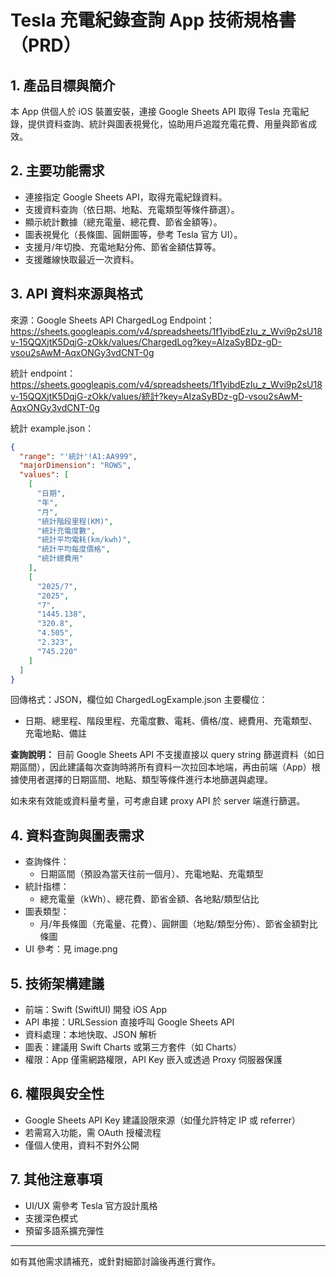# Tesla 充電紀錄查詢 App 技術規格書（PRD）

## 1. 產品目標與簡介
本 App 供個人於 iOS 裝置安裝，連接 Google Sheets API 取得 Tesla 充電紀錄，提供資料查詢、統計與圖表視覺化，協助用戶追蹤充電花費、用量與節省成效。

## 2. 主要功能需求
- 連接指定 Google Sheets API，取得充電紀錄資料。
- 支援資料查詢（依日期、地點、充電類型等條件篩選）。
- 顯示統計數據（總充電量、總花費、節省金額等）。
- 圖表視覺化（長條圖、圓餅圖等，參考 Tesla 官方 UI）。
- 支援月/年切換、充電地點分佈、節省金額估算等。
- 支援離線快取最近一次資料。

## 3. API 資料來源與格式

來源：Google Sheets API
ChargedLog Endpoint：
  https://sheets.googleapis.com/v4/spreadsheets/1f1yibdEzIu_z_Wvi9p2sU18v-15QQXjtK5DqjG-zOkk/values/ChargedLog?key=AIzaSyBDz-gD-vsou2sAwM-AqxONGy3vdCNT-0g

統計 endpoint：
  https://sheets.googleapis.com/v4/spreadsheets/1f1yibdEzIu_z_Wvi9p2sU18v-15QQXjtK5DqjG-zOkk/values/統計?key=AIzaSyBDz-gD-vsou2sAwM-AqxONGy3vdCNT-0g

統計 example.json：
```json
{
  "range": "'統計'!A1:AA999",
  "majorDimension": "ROWS",
  "values": [
    [
      "日期",
      "年",
      "月",
      "統計階段里程(KM)",
      "統計充電度數",
      "統計平均電耗(km/kwh)",
      "統計平均每度價格",
      "統計總費用"
    ],
    [
      "2025/7",
      "2025",
      "7",
      "1445.138",
      "320.8",
      "4.505",
      "2.323",
      "745.220"
    ]
  ]
}
```

回傳格式：JSON，欄位如 ChargedLogExample.json
主要欄位：
  - 日期、總里程、階段里程、充電度數、電耗、價格/度、總費用、充電類型、充電地點、備註

**查詢說明：**
目前 Google Sheets API 不支援直接以 query string 篩選資料（如日期區間），因此建議每次查詢時將所有資料一次拉回本地端，再由前端（App）根據使用者選擇的日期區間、地點、類型等條件進行本地篩選與處理。

如未來有效能或資料量考量，可考慮自建 proxy API 於 server 端進行篩選。

## 4. 資料查詢與圖表需求
- 查詢條件：
  - 日期區間（預設為當天往前一個月）、充電地點、充電類型
- 統計指標：
  - 總充電量（kWh）、總花費、節省金額、各地點/類型佔比
- 圖表類型：
  - 月/年長條圖（充電量、花費）、圓餅圖（地點/類型分佈）、節省金額對比條圖
- UI 參考：見 image.png

## 5. 技術架構建議
- 前端：Swift (SwiftUI) 開發 iOS App
- API 串接：URLSession 直接呼叫 Google Sheets API
- 資料處理：本地快取、JSON 解析
- 圖表：建議用 Swift Charts 或第三方套件（如 Charts）
- 權限：App 僅需網路權限，API Key 嵌入或透過 Proxy 伺服器保護

## 6. 權限與安全性
- Google Sheets API Key 建議設限來源（如僅允許特定 IP 或 referrer）
- 若需寫入功能，需 OAuth 授權流程
- 僅個人使用，資料不對外公開

## 7. 其他注意事項
- UI/UX 需參考 Tesla 官方設計風格
- 支援深色模式
- 預留多語系擴充彈性

---

如有其他需求請補充，或針對細節討論後再進行實作。
